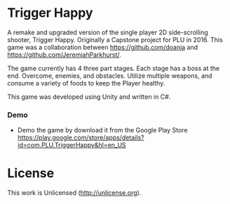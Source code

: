 # Trigger Happy

A remake and upgraded version of the single player 2D side-scrolling shooter, Trigger Happy. Originally a Capstone project for PLU in 2016. This game was a collaboration between https://github.com/doanja and https://github.com/JeremiahParkhurst/.

The game currently has 4 three part stages. Each stage has a boss at the end. Overcome, enemies, and obstacles. Utilize multiple weapons, and consume a variety of foods to keep the Player healthy.

This game was developed using Unity and written in C#.

### Demo

- Demo the game by download it from the Google Play Store https://play.google.com/store/apps/details?id=com.PLU.TriggerHappy&hl=en_US

# License

This work is Unlicensed (http://unlicense.org).
